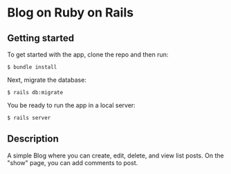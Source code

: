 # Blog on Ruby on Rails

## Getting started

To get started with the app, clone the repo and then run:

```
$ bundle install
```

Next, migrate the database:

```
$ rails db:migrate
```

You be ready to run the app in a local server:

```
$ rails server
```
## Description

A simple Blog where you can create, edit, delete, and view list posts. On the "show" page, you can add comments to post.


